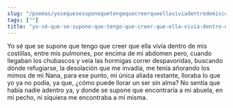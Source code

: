 ```yaml
---
slug: "/poemas/yosequesesuponequetengoquecreerqueellaviviadentrodemiscostillas"
tags: [""]
title: "yo-sé-que-se-supone-que-tengo-que-creer-que-ella-vivía-dentro-de-mis-costillas"
---
```

Yo sé que se supone que tengo que creer que ella vivía dentro de mis costillas, entre mis pulmones, por encima de mi abdomen pero, cuando llegaban los chubascos y veía las hormigas correr despavoridas, buscando dónde refugiarse, la desolación que me invadía, me tenía añorando los mimos de mi Nana, para ese punto, mi única aliada restante, lloraba lo que yo ya no podía, ya que, ¿cómo puede llorar un ser sin alma? No sentía que había nadie adentro ya, y donde se supone que encontraría a mi abuela, en mi pecho, ni siquiera me encontraba a mí misma.